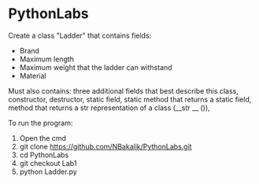 # PythonLabs
Create a class "Ladder" that contains fields:
- Brand
- Maximum length
- Maximum weight that the ladder can withstand
- Material

Must also contains: three additional fields that best describe this class, constructor, destructor, static field, static method that returns a static field, method that returns a str representation of a class (__str __ ()), 

To run the program:
1. Open the cmd
2. git clone https://github.com/NBakalik/PythonLabs.git
3. cd PythonLabs
4. git checkout Lab1
5. python Ladder.py
